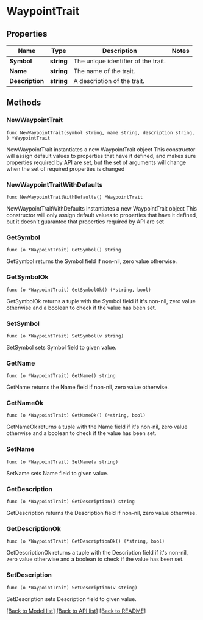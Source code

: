 # WaypointTrait

## Properties

Name | Type | Description | Notes
------------ | ------------- | ------------- | -------------
**Symbol** | **string** | The unique identifier of the trait. | 
**Name** | **string** | The name of the trait. | 
**Description** | **string** | A description of the trait. | 

## Methods

### NewWaypointTrait

`func NewWaypointTrait(symbol string, name string, description string, ) *WaypointTrait`

NewWaypointTrait instantiates a new WaypointTrait object
This constructor will assign default values to properties that have it defined,
and makes sure properties required by API are set, but the set of arguments
will change when the set of required properties is changed

### NewWaypointTraitWithDefaults

`func NewWaypointTraitWithDefaults() *WaypointTrait`

NewWaypointTraitWithDefaults instantiates a new WaypointTrait object
This constructor will only assign default values to properties that have it defined,
but it doesn't guarantee that properties required by API are set

### GetSymbol

`func (o *WaypointTrait) GetSymbol() string`

GetSymbol returns the Symbol field if non-nil, zero value otherwise.

### GetSymbolOk

`func (o *WaypointTrait) GetSymbolOk() (*string, bool)`

GetSymbolOk returns a tuple with the Symbol field if it's non-nil, zero value otherwise
and a boolean to check if the value has been set.

### SetSymbol

`func (o *WaypointTrait) SetSymbol(v string)`

SetSymbol sets Symbol field to given value.


### GetName

`func (o *WaypointTrait) GetName() string`

GetName returns the Name field if non-nil, zero value otherwise.

### GetNameOk

`func (o *WaypointTrait) GetNameOk() (*string, bool)`

GetNameOk returns a tuple with the Name field if it's non-nil, zero value otherwise
and a boolean to check if the value has been set.

### SetName

`func (o *WaypointTrait) SetName(v string)`

SetName sets Name field to given value.


### GetDescription

`func (o *WaypointTrait) GetDescription() string`

GetDescription returns the Description field if non-nil, zero value otherwise.

### GetDescriptionOk

`func (o *WaypointTrait) GetDescriptionOk() (*string, bool)`

GetDescriptionOk returns a tuple with the Description field if it's non-nil, zero value otherwise
and a boolean to check if the value has been set.

### SetDescription

`func (o *WaypointTrait) SetDescription(v string)`

SetDescription sets Description field to given value.



[[Back to Model list]](../README.md#documentation-for-models) [[Back to API list]](../README.md#documentation-for-api-endpoints) [[Back to README]](../README.md)


